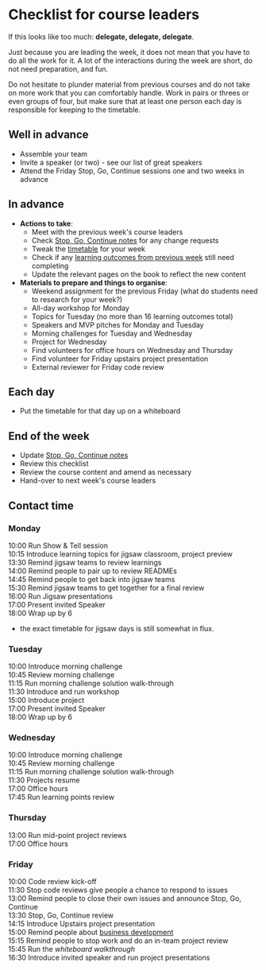 # Checklist for course leaders

If this looks like too much: **delegate, delegate, delegate**. 

Just because you are leading the week, it does not mean that you have to do all the work for it. A lot of the interactions during the week are short, do not need preparation, and fun.  

Do not hesitate to plunder material from previous courses and do not take on more work that you can comfortably handle. Work in pairs or threes or even groups of four, but make sure that at least one person each day is responsible for keeping to the timetable.

## Well in advance
+ Assemble your team
+ Invite a speaker (or two) - see our list of great speakers
+ Attend the Friday Stop, Go, Continue sessions one and two weeks in advance 

## In advance
+ **Actions to take**:
  + Meet with the previous week's course leaders
  + Check [Stop, Go, Continue notes](../sgc/README.md) for any change requests
  + Tweak the [timetable](../timetable) for your week
  + Check if any [learning outcomes from previous week](../patterns) still need completing
  + Update the relevant pages on the book to reflect the new content
+ **Materials to prepare and things to organise**:
  + Weekend assignment for the previous Friday (what do students need to research for your week?)
  + All-day workshop for Monday
  + Topics for Tuesday (no more than 16 learning outcomes total)
  + Speakers and MVP pitches for Monday and Tuesday
  + Morning challenges for Tuesday and Wednesday
  + Project for Wednesday
  + Find volunteers for office hours on Wednesday and Thursday
  + Find volunteer for Friday upstairs project presentation
  + External reviewer for Friday code review

## Each day
+ Put the timetable for that day up on a whiteboard

## End of the week
+ Update [Stop, Go, Continue notes](../sgc/README.md)    
+ Review this checklist    
+ Review the course content and amend as necessary   
+ Hand-over to next week's course leaders
  
## Contact time

### Monday
10:00 Run Show & Tell session   
10:15 Introduce learning topics for jigsaw classroom, project preview    
13:30 Remind jigsaw teams to review learnings   
14:00 Remind people to pair up to review READMEs  
14:45 Remind people to get back into jigsaw teams      
15:30 Remind jigsaw teams to get together for a final review     
16:00 Run Jigsaw presentations     
17:00 Present invited Speaker        
18:00 Wrap up by 6    
* the exact timetable for jigsaw days is still somewhat in flux.    

### Tuesday
10:00 Introduce morning challenge    
10:45 Review morning challenge    
11:15 Run morning challenge solution walk-through    
11:30 Introduce and run workshop    
15:00 Introduce project       
17:00 Present invited Speaker        
18:00 Wrap up by 6    

### Wednesday
10:00 Introduce morning challenge    
10:45 Review morning challenge    
11:15 Run morning challenge solution walk-through    
11:30 Projects resume    
17:00 Office hours    
17:45 Run learning points review    

### Thursday
13:00 Run mid-point project reviews     
17:00 Office hours    

### Friday
10:00 Code review kick-off    
11:30 Stop code reviews give people a chance to respond to issues   
13:00 Remind people to close their own issues and announce Stop, Go, Continue    
13:30 Stop, Go, Continue review    
14:15 Introduce Upstairs project presentation    
15:00 Remind people about [business development](../business/README.md)    
15:15 Remind people to stop work and do an in-team project review    
15:45 Run the *whiteboard walkthrough*    
16:30 Introduce invited speaker and run project presentations    

